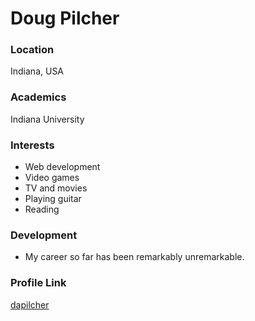 # Doug Pilcher

### Location

Indiana, USA

### Academics

Indiana University

### Interests

- Web development
- Video games
- TV and movies
- Playing guitar
- Reading

### Development

- My career so far has been remarkably unremarkable.

### Profile Link

[dapilcher](https://github.com/dapilcher)